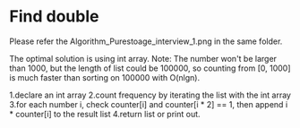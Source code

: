 # Find double
Please refer the Algorithm_Purestoage_interview_1.png in the same folder.

The optimal solution is using int array. Note: The number won't be larger than 1000, but the length of list could be 100000, so counting from [0, 1000] is much faster than sorting on 100000 with O(nlgn).

1.declare an int array
2.count frequency by iterating the list with the int array
3.for each number i, check counter[i] and counter[i * 2] == 1, then append i * counter[i] to the result list
4.return list or print out.
